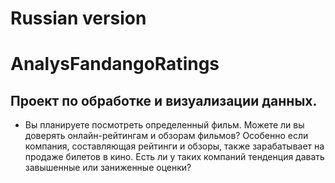 # Russian version
# AnalysFandangoRatings
## Проект по обработке и визуализации данных. 
- Вы планируете посмотреть определенный фильм. Можете ли вы доверять онлайн-рейтингам и обзорам фильмов? Особенно если компания, составляющая рейтинги и обзоры, также зарабатывает на продаже билетов в кино. Есть ли у таких компаний тенденция давать завышенные или заниженные оценки?
